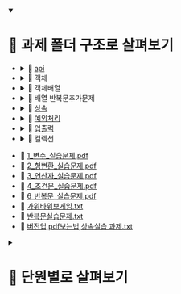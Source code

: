 <details open>
<summary><h1>📌 과제 폴더 구조로 살펴보기</h1></summary>



<ul>
  <li>
    <details>
    <summary>📁 <a href="13_API_실습문제/com/bs/practice/token">api</a></summary>
    <ul>
      <li>📕 <a href="">1_API실습문제.pdf</a></li>
      <li>📕 <a href="">2_API실습문제.pdf</a></li>
    </ul>
    </details>
  </li>
  

  <li>
    <details>
    <summary>📁 객체</summary>
    <ul>
      <li>📕 <a href="10_객체_실습/com/bs/example/practice1/model/vo/Member.java">01_클래스 실습예제.pdf</a></li>
      <li>📄 <a href="10_객체_실습/com/myobj/vo/Member.java">01_필드이용실습.txt</a></li>
      <li>📕 <a href="10_객체_실습/com/bs/example/practice2/model/vo/Product.java">02_0_필드 실습예제.pdf</a></li>
      <li>📕 <a href="10_객체_실습/com/bs/example/practice2/model/vo/Product.java">02_1_필드 접근제한자 실습예제.pdf</a></li>
      <li>📕 <a href="10_객체_실습/com/bs/example/practice4/model/vo/Student.java">02_2_필드 초기화 실습예제.pdf</a></li>
      <li>📕 <a href="10_객체_실습/com/bs/example/practice3/model/vo/Circle.java#L29">02_3_필드 예약어 실습예제.pdf</a></li>
      <li>📄 <a href="10_객체_실습/com/myobj/vo/Product.java">02_객체생성자연습.txt</a></li>
      <li>📕 <a href="10_객체_실습/com/bs/example/practice6/model/vo/Book.java">03_생성자 실습예제.pdf</a></li>
      <li>📄 <a href="10_객체_실습/com/myobj/vo/Product2.java">03_클래스생성자실습.txt(myObj프로젝트push필요)</a></li>
      <li>📕 <a href="10_객체_실습/com/bs/example/practice7/model/vo/Employee.java">04_메소드 실습예제.pdf</a></li>
      <li>📄 <a href="10_객체_실습/com/obj/model/vo">04_필드실습.txt</a></li>
      <li>📄 <a href="10_객체_실습/com/obj/method/controller/MethodTest.java">05_기본메소드실습.txt</a></li>
      <li>📄 <a href="10_객체_실습/com/obj/model/vo/Developer.java">06_필드 이용하는 메소드실습.txt</a></li>
    </ul>
    </details>
  </li>


  <li>
    <details>
    <summary>📁 객체배열</summary>
    <ul>
      <li>📕 <a href="11_객체배열_실습/com/bs/hw/member/model/controller/MemberController.java">1_객체배열과제.pdf</a></li>
      <li>📕 <a href="11_객체배열_실습/com/bs/practice/student/controller/StudentController.java">1_객체배열실습문제.pdf</a></li> 
    </ul>
    </details>
  </li>


  <li>
    <details>
    <summary>📁 배열 반복문추가문제</summary>
    <ul>
      <li>📕 <a href="04_조건문_실습문제(5_추가문제)/com/bs/practice/chap01/ControlPractice.java#L351">5_조건문_실습문제_추가.pdf</a></li>
      <li>📕 <a href="06_반복문_실습문제(7_추가문제)/com/bs/practice/chap02/loop/LoopPractice.java#L369">7_반복문_실습문제_추가.pdf</a></li>
      <li>📕 <a href="08_배열_실습문제/com/bs/practice/array/ArrayPractice.java#L12">8_배열_실습문제.pdf</a></li>
      <li>📕 <a href="09_2차원배열_실습문제/com/bs/practice/dimension/DimensionPractice.java#L11">9_2차원배열_실습문제.pdf</a></li>
      <li>📄 <a href="06_반복문_실습문제(7_추가문제)/com/bs/practice/chap02/loop/BaseBallGame.java">야구게임만들기.txt</a></li>
    </ul>
    </details>
  </li>


  <li>
    <details>
    <summary>📁 <a href="12_상속,다형성,인터페이스_실습문제/com/bs/practice/inherit">상속</a></summary>
    <ul>
      <li>📄 <a href="">06_상속실습.txt</a></li>
      <li>📕 <a href="">1_상속과제.pdf</a></li>
      <li>📕 <a href="">1_상속실습문제.pdf</a></li>
    </ul>
    </details>
  </li>


  <li>
    <details>
    <summary>📁 <a href="14_예외처리/com/bs/practice">예외처리</a></summary>
    <ul>
      <li>📕 <a href="">1_예외실습문제.pdf</a></li>
      <li>📕 <a href="">2_예외실습문제.pdf</a></li>
    </ul>
    </details>
  </li>


  <li>
    <details>
    <summary>📁 <a href="CGH_HomeWork/15_IO입출력/com/bs/practice">입출력</a></summary>
    <ul>
      <li>📕 <a href="">1_입출력실습문제.pdf</a></li>
      <li>📕 <a href="">2_입출력실습문제.pdf</a></li>
      <li>📕 <a href="">3_입출력실습문제.pdf</a></li>
    </ul>
    </details>
  </li>

  
  <li>
    <details>
    <summary>📁 컬렉션</summary>
    <ul>
      <li>📕 <a href="CGH_HomeWork/16_컬렉션/AnimalListController(수업실습).java">컬렉션 실습 람다, forEach 버전</a></li>
    </ul>
    </details>
  </li>
</ul>
<ul>
    <li>📕 <a href="01_변수_실습문제/com/bs/practice1/func">1_변수_실습문제.pdf</a></li>
    <li>📕 <a href="02_형변환_실습문제/com/bs/practice2/func">2_형변환_실습문제.pdf</a></li>
    <li>📕 <a href="03_연산자_실습문제/com/bs/practice/func/OperatorPractice.java">3_연산자_실습문제.pdf</a></li>
    <li>📕 <a href="04_조건문_실습문제(5_추가문제)/com/bs/practice/chap01/ControlPractice.java#L11">4_조건문_실습문제.pdf</a></li>
    <li>📕 <a href="06_반복문_실습문제(7_추가문제)/com/bs/practice/chap02/loop/LoopPractice.java">6_반복문_실습문제.pdf</a></li>
    <li>📄 <a href="06_반복문_실습문제(7_추가문제)/com/bs/practice/chap02/loop/Supplementary.java#L11">가위바위보게임.txt</a></li>
    <li>📄 <a href="06_반복문_실습문제(7_추가문제)/com/bs/practice/chap02/loop/Supplementary.java#L63">반복문실습문제.txt</a></li>
    <li>📄 <a href="">버전업,pdf보는법,상속실습 과제.txt</a></li>
</ul>



  
</details>



<details>
<summary><h1>📌 단원별로 살펴보기</h1></summary>
